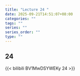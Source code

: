 ```yaml
---
title: "Lecture 24 "
date: 2025-09-21T14:51:07+08:00
categories: ""
tags: ""
series: ""
series_order: ""
type: ""
---
```


## 24 

{{< bilibili BV1MwDSYWEKy 24 >}}


